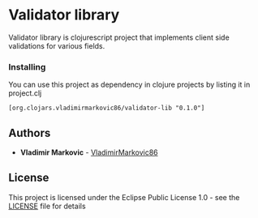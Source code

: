 # Validator library

Validator library is clojurescript project that implements client side validations for various fields.

### Installing

You can use this project as dependency in clojure projects by listing it in project.clj

```
[org.clojars.vladimirmarkovic86/validator-lib "0.1.0"]
```

## Authors

* **Vladimir Markovic** - [VladimirMarkovic86](https://github.com/VladimirMarkovic86)

## License

This project is licensed under the Eclipse Public License 1.0 - see the [LICENSE](LICENSE) file for details
